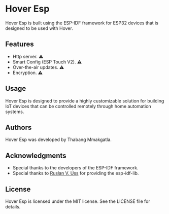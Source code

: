 # Hover Esp
Hover Esp is built using the ESP-IDF framework for ESP32 devices that is designed to be used with Hover.

## Features
* Http server. ⚠️
* Smart Config (ESP Touch V2). ⚠️
* Over-the-air updates. ⚠️
* Encryption. ⚠️

## Usage
Hover Esp is designed to provide a highly customizable solution for building IoT devices that can be controlled remotely through home automation systems.

## Authors
Hover Esp was developed by Thabang Mmakgatla.

## Acknowledgments
* Special thanks to the developers of the ESP-IDF framework.
* Special thanks to [Ruslan V. Uss](https://github.com/UncleRus) for providing the esp-idf-lib.
## License
Hover Esp is licensed under the MIT license. See the LICENSE file for details.
